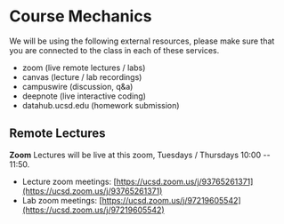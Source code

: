 # Course Mechanics

We will be using the following external resources, please make sure that you are connected to the class in each of these services.  

- zoom (live remote lectures / labs)
- canvas (lecture / lab recordings)
- campuswire (discussion, q&a)
- deepnote (live interactive coding)
- datahub.ucsd.edu (homework submission)

## Remote Lectures

**Zoom** Lectures will be live at this zoom, Tuesdays / Thursdays 10:00 -- 11:50. 

- Lecture zoom meetings: [https://ucsd.zoom.us/j/93765261371](https://ucsd.zoom.us/j/93765261371)
- Lab zoom meetings: [https://ucsd.zoom.us/j/97219605542](https://ucsd.zoom.us/j/97219605542)

